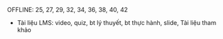 OFFLINE: 25, 27, 29, 32, 34, 36, 38, 40, 42
* Tài liệu LMS: video, quiz, bt lý thuyết, bt thực hành, slide,  Tài liệu tham khảo